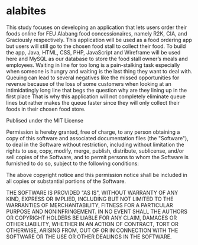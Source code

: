 # alabites
This study focuses on developing an application that lets users order their foods online for FEU Alabang food concessionaires, namely R2K, CIA, and Graciously respectively. This application will be used as a food ordering app but users will still go to the chosen 
food stall to collect their food. To build the app, Java, HTML, CSS, PHP, JavaScript and Wireframe will be used here and MySQL as our database to store the food stall owner’s meals and employees. Waiting in line for too long is a pain-stalking task especially when
someone is hungry and waiting is the last thing they want to deal with. Queuing can lead to several negatives like the missed opportunities for revenue because of the loss of some customers when looking at an intimidatingly long line that begs the question why are 
they lining up in the first place That is why this application will not completely eliminate queue lines but rather makes the queue faster since they will only collect their foods in their chosen food store.

Publised under the MIT License

Permission is hereby granted, free of charge, to any person obtaining a copy of this software and associated documentation files (the "Software"), to deal in the Software without restriction, including without limitation the rights to use, copy, modify, merge, publish, distribute, sublicense, and/or sell copies of the Software, and to permit persons to whom the Software is furnished to do so, subject to the following conditions:

The above copyright notice and this permission notice shall be included in all copies or substantial portions of the Software.

THE SOFTWARE IS PROVIDED "AS IS", WITHOUT WARRANTY OF ANY KIND, EXPRESS OR IMPLIED, INCLUDING BUT NOT LIMITED TO THE WARRANTIES OF MERCHANTABILITY, FITNESS FOR A PARTICULAR PURPOSE AND NONINFRINGEMENT. IN NO EVENT SHALL THE AUTHORS OR COPYRIGHT HOLDERS BE LIABLE FOR ANY CLAIM, DAMAGES OR OTHER LIABILITY, WHETHER IN AN ACTION OF CONTRACT, TORT OR OTHERWISE, ARISING FROM, OUT OF OR IN CONNECTION WITH THE SOFTWARE OR THE USE OR OTHER DEALINGS IN THE SOFTWARE.
